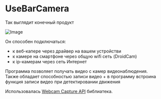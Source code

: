# UseBarCamera

Так выглядит конечный продукт

![Image](https://ibb.co/qs2h7b9)

Он способен подключаться: 
- к веб-капере через драйвер на вашем устройстви
- к камере на смартфоне через общую wifi сеть (DroidCam)
- к ip-камерам через сеть Интернет

Программа позволяет получать видео с камер видеонаблюдения.
Также обладает способностью записи видео + в программу встроина функция записи видео при детектировании движения

Использовалась [Webcam Capture API](https://github.com/sarxos/webcam-capture) библиатека.
